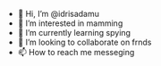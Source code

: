 - 👋 Hi, I’m @idrisadamu
- 👀 I’m interested in mamming
- 🌱 I’m currently learning spying
- 💞️ I’m looking to collaborate on frnds
- 📫 How to reach me messeging

<!---
idrisadamu/idrisadamu is a ✨ special ✨ repository because its `README.md` (this file) appears on your GitHub profile.
You can click the Preview link to take a look at your changes.
--->
